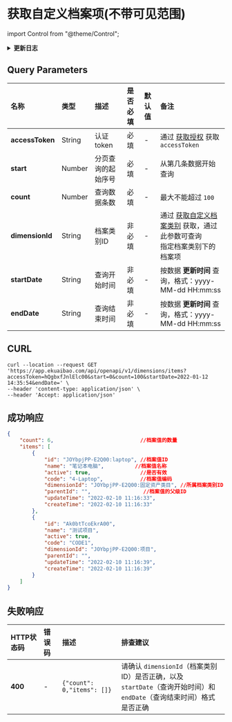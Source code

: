 # 获取自定义档案项(不带可见范围)

import Control from "@theme/Control";

<Control
method="GET"
url="/api/openapi/v1/dimensions/items"
/>

<details>
  <summary><b>更新日志</b></summary>
  <div>

  [**1.11.0**](/docs/open-api/notice/update-log#1110)&emsp;-> 🐞 优化了成功响应数据按照 `updateTime`（更新时间）正序排序。<br/>
  [**1.1.0**](/docs/open-api/notice/update-log#110) &emsp; -> 🐞 新增了 `startDate` 和 `endDate` 参数，根据 **更新时间** 过滤列表数据，并且返回值中增加 `createTime` 和 `updateTime` 参数。<br/>
  [**0.7.136**](/docs/open-api/notice/update-log#07136) -> 🆕 新增了支持按 `dimensionId`（档案类别ID）参数过滤数据。<br/>

  </div>
</details>

## Query Parameters

| 名称 | 类型 | 描述 | 是否必填 | 默认值 | 备注 |
| :--- | :--- | :--- | :--- |:--- | :--- |
| **accessToken** | String  | 认证token	     | 必填  | - | 通过 [获取授权](/docs/open-api/getting-started/auth) 获取 `accessToken` |
| **start**       | Number  | 分页查询的起始序号 | 必填  | - | 从第几条数据开始查询 |
| **count**       | Number  | 查询数据条数      | 必填  | - | 最大不能超过 `100` |
| **dimensionId** | String  | 档案类别ID       | 非必填 | - | 通过 [获取自定义档案类别](/docs/open-api/dimensions/get-dimensions) 获取，通过此参数可查询<br/>指定档案类别下的档案项 |
| **startDate**   | String | 查询开始时间 | 非必填 | - | 按数据 **更新时间** 查询，格式：yyyy-MM-dd HH:mm:ss |
| **endDate**     | String | 查询结束时间 | 非必填 | - | 按数据 **更新时间** 查询，格式：yyyy-MM-dd HH:mm:ss |

## CURL
```shell
curl --location --request GET 'https://app.ekuaibao.com/api/openapi/v1/dimensions/items?accessToken=hQgbxfJnlElc00&start=0&count=100&startDate=2022-01-12 14:35:54&endDate=' \
--header 'content-type: application/json' \
--header 'Accept: application/json'
```

## 成功响应
```json
{
    "count": 6,	                           //档案值的数量
    "items": [
        {
            "id": "JOYbpjPP-E2Q00:laptop", //档案值ID
            "name": "笔记本电脑",          //档案值名称
            "active": true,                //是否有效
            "code": "4-Laptop",            //档案值编码
            "dimensionId": "JOYbpjPP-E2Q00:固定资产类目", //所属档案类别ID
            "parentId": "",                 //档案值的父级ID
            "updateTime": "2022-02-10 11:16:33",
            "createTime": "2022-02-10 11:16:33"
        },
        {
            "id": "Ak0btTcoEkrA00",
            "name": "测试项目",
            "active": true,
            "code": "CODE1",
            "dimensionId": "JOYbpjPP-E2Q00:项目",
            "parentId": "",
            "updateTime": "2022-02-10 11:16:39",
            "createTime": "2022-02-10 11:16:39"
        }
    ]
}
```

## 失败响应

| HTTP状态码 | 错误码 | 描述 | 排查建议 |
| :--- | :--- | :--- | :--- |
| **400** | - | `{"count": 0,"items": []}` | 请确认 `dimensionId`（档案类别ID）是否正确，以及<br/>`startDate`（查询开始时间）和 `endDate`（查询结束时间）格式是否正确 | 

